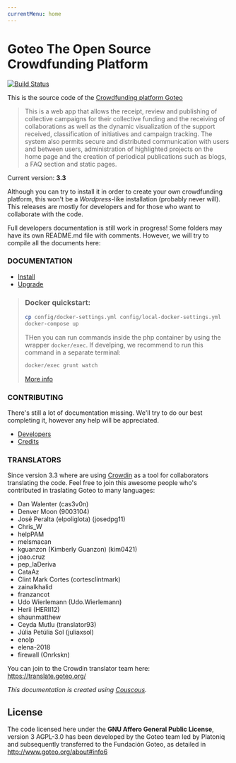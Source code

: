 ```yaml
---
currentMenu: home
---
```

Goteo The Open Source Crowdfunding Platform
===========================================

[![Build Status](https://travis-ci.org/GoteoFoundation/goteo.svg?branch=devel)](https://travis-ci.org/GoteoFoundation/goteo)

This is the source code of the [Crowdfunding platform Goteo](http://goteo.org)

> This is a web app that allows the receipt, review and publishing of collective campaigns for their collective funding and the receiving of collaborations as well as the dynamic visualization of the support received, classification of initiatives and campaign tracking. The system also permits secure and distributed communication with users and between users, administration of highlighted projects on the home page and the creation of periodical publications such as blogs, a FAQ section and static pages.

Current version: **3.3**

Although you can try to install it in order to create your own crowdfunding platform, this won't be a *Wordpress*-like installation (probably never will). This releases are mostly for developers and for those who want to collaborate with the code.

Full developers documentation is still work in progress!
Some folders may have its own README.md file with comments. However, we will try to compile all the documents here:

### DOCUMENTATION

- [Install](http://goteofoundation.github.io/goteo/docs/install.html)
- [Upgrade](http://goteofoundation.github.io/goteo/docs/upgrade.html)

> ### Docker quickstart:
> 
> ```bash
> cp config/docker-settings.yml config/local-docker-settings.yml
> docker-compose up
> ```
> 
> THen you can run commands inside the php container by using the wrapper `docker/exec`. If develping, we recommend to run this command in a separate terminal:
> 
> ```bash
> docker/exec grunt watch
> ```
> 
> [More info](http://goteofoundation.github.io/goteo/docs/developers/environment.html#docker)

### CONTRIBUTING

There's still a lot of documentation missing. We'll try to do our best completing it, however any help will be appreciated.

- [Developers](http://goteofoundation.github.io/goteo/docs/developers/environment.html)
- [Credits](http://goteofoundation.github.io/goteo/release_notes.html)

### TRANSLATORS

Since version 3.3 where are using [Crowdin](https://crowdin.com/) as a tool for collaborators translating the code. Feel free to join this awesome people who's contributed in traslating Goteo to many languages:

<translators>

<ul>
    <li>Dan Walenter (cas3v0n)</li>
    <li>Denver Moon (9003104)</li>
    <li>José Peralta (elpoliglota) (josedpg11)</li>
    <li>Chris_W</li>
    <li>helpPAM</li>
    <li>melsmacan</li>
    <li>kguanzon (Kimberly Guanzon) (kim0421)</li>
    <li>joao.cruz</li>
    <li>pep_laDeriva</li>
    <li>CataAz</li>
    <li>Clint Mark Cortes (cortesclintmark)</li>
    <li>zainalkhalid</li>
    <li>franzancot</li>
    <li>Udo Wierlemann (Udo.Wierlemann)</li>
    <li>Herii (HERII12)</li>
    <li>shaunmatthew</li>
    <li>Ceyda Mutlu (translator93)</li>
    <li>Júlia Petúlia Sol (juliaxsol)</li>
    <li>enolp</li>
    <li>elena-2018</li>
    <li>firewall (Onrkskn)</li>
</ul>
</translators>

You can join to the Crowdin translator team here: https://translate.goteo.org/


*This documentation is created using [Couscous](http://couscous.io).*

License
-------

The code licensed here under the **GNU Affero General Public License**, version 3 AGPL-3.0 has been developed by the Goteo team led by Platoniq and subsequently transferred to the Fundación Goteo, as detailed in http://www.goteo.org/about#info6

